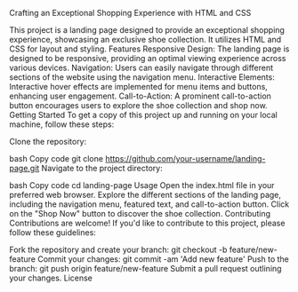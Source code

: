 Crafting an Exceptional Shopping Experience with HTML and CSS

This project is a landing page designed to provide an exceptional shopping experience, showcasing an exclusive shoe collection. It utilizes HTML and CSS for layout and styling.
Features
Responsive Design: The landing page is designed to be responsive, providing an optimal viewing experience across various devices.
Navigation: Users can easily navigate through different sections of the website using the navigation menu.
Interactive Elements: Interactive hover effects are implemented for menu items and buttons, enhancing user engagement.
Call-to-Action: A prominent call-to-action button encourages users to explore the shoe collection and shop now.
Getting Started
To get a copy of this project up and running on your local machine, follow these steps:

Clone the repository:

bash
Copy code
git clone https://github.com/your-username/landing-page.git
Navigate to the project directory:

bash
Copy code
cd landing-page
Usage
Open the index.html file in your preferred web browser.
Explore the different sections of the landing page, including the navigation menu, featured text, and call-to-action button.
Click on the "Shop Now" button to discover the shoe collection.
Contributing
Contributions are welcome! If you'd like to contribute to this project, please follow these guidelines:

Fork the repository and create your branch: git checkout -b feature/new-feature
Commit your changes: git commit -am 'Add new feature'
Push to the branch: git push origin feature/new-feature
Submit a pull request outlining your changes.
License
